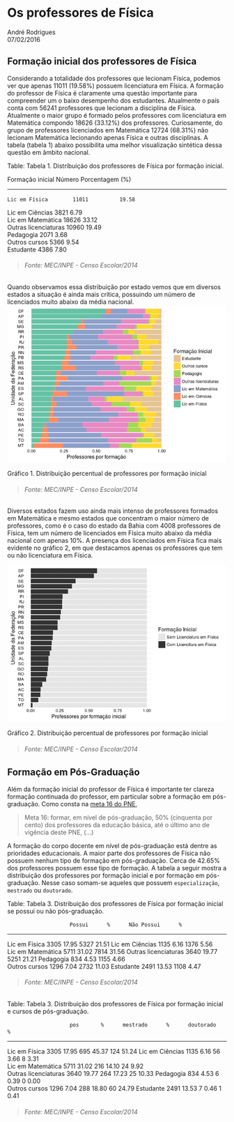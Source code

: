 # Os professores de Física
André Rodrigues  
07/02/2016  

## Formação inicial dos professores de Física

Considerando a totalidade dos professores que lecionam Física, podemos ver que apenas 11011 (19.58%) possuem licenciatura em Física. A formação do professor de Física é claramente uma questão importante para compreender um o baixo desempenho dos estudantes. Atualmente o país conta com 56241 professores que lecionam a disciplina de Física. Atualmente o maior grupo é formado pelos professores com licenciatura em Matemática compondo 18626 (33.12%) dos professores. Curiosamente, do grupo de professores licenciados em Matemática 12724 (68.31%) não lecionam Matemática lecionando apenas Física e outras disciplinas. A tabela (tabela 1) abaixo possibilita uma melhor visualização sintética dessa questão em âmbito nacional.


Table: Tabela 1. Distribuição dos professores de Física por formação inicial.

   Formação inicial      Número    Porcentagem (%) 
----------------------  --------  -----------------
    Lic em Física        11011          19.58      
   Lic em Ciências        3821          6.79       
  Lic em Matemática      18626          33.12      
 Outras licenciaturas    10960          19.49      
      Pedagogia           2071          3.68       
    Outros cursos         5366          9.54       
      Estudante           4386          7.80       

> ###### Fonte: MEC/INPE - Censo Escolar/2014

Quando observamos essa distribuição por estado vemos que em diversos estados a situação é ainda mais crítica, possuindo um número de licenciados muito abaixo da média nacional.
![](form-inicial_files/figure-html/grafico1-1.png) 

Gráfico 1. Distribuição percentual de professores por formação inicial

> ###### Fonte: MEC/INPE - Censo Escolar/2014

Diversos estados fazem uso ainda mais intenso de professores formados em Matemática e mesmo estados que concentram o maior número de professores, como é o caso do estado da Bahia com 4008 professores de Física, tem um número de licenciados em Física muito abaixo da média nacional com apenas 10%. A presença dos licenciados em Física fica mais evidente no gráfico 2, em que destacamos apenas os professores que tem ou não licenciatura em Física.

![](form-inicial_files/figure-html/grafico2-1.png) 

Gráfico 2. Distribuição percentual de professores por formação inicial

> ###### Fonte: MEC/INPE - Censo Escolar/2014


## Formação em Pós-Graduação

Além da formação inicial do professor de Física é importante ter clareza formação continuada do professor, em particular sobre a formação em pós-graduação. Como consta na [meta 16 do PNE](http://pne.mec.gov.br/images/pdf/pne_conhecendo_20_metas.pdf#12), 

> Meta 16: formar, em nível de pós-graduação, 50% (cinquenta por cento) dos professores da educação básica, até o último ano de vigência deste PNE, (...)

A formação do corpo docente em nível de pós-graduação está dentre as prioridades educacionais. A maior parte dos professores de Física não possuem nenhum tipo de formação em pós-graduação. Cerca de 42.65% dos professores possuem esse tipo de formação. A tabela a seguir mostra a distribuição dos professores por formação inicial e por formação em pós-graduação. Nesse caso somam-se aqueles que possuem `especialização`, `mestrado` ou `doutorado`. 


Table: Tabela 3. Distribuição dos professores de Física por formação inicial se possui ou não pós-graduação.

                        Possui      %      Não Possui      %   
---------------------  --------  -------  ------------  -------
Lic em Física            3305     17.95       5327       21.51 
Lic em Ciências          1135     6.16        1376       5.56  
Lic em Matemática        5711     31.02       7814       31.56 
Outras licenciaturas     3640     19.77       5251       21.21 
Pedagogia                834      4.53        1155       4.66  
Outros cursos            1296     7.04        2732       11.03 
Estudante                2491     13.53       1108       4.47  

> ###### Fonte: MEC/INPE - Censo Escolar/2014




Table: Tabela 3. Distribuição dos professores de Física por formação inicial e cursos de pós-graduação.

                        pos       %      mestrado      %      doutorado      %   
---------------------  ------  -------  ----------  -------  -----------  -------
Lic em Física           3305    17.95      695       45.37       124       51.24 
Lic em Ciências         1135    6.16        56       3.66         8        3.31  
Lic em Matemática       5711    31.02      216       14.10       24        9.92  
Outras licenciaturas    3640    19.77      264       17.23       25        10.33 
Pedagogia               834     4.53        6        0.39         0        0.00  
Outros cursos           1296    7.04       288       18.80       60        24.79 
Estudante               2491    13.53       7        0.46         1        0.41  

> ###### Fonte: MEC/INPE - Censo Escolar/2014



